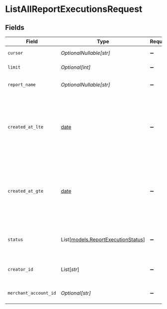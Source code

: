 # ListAllReportExecutionsRequest


## Fields

| Field                                                                                                                                                                                                                                                   | Type                                                                                                                                                                                                                                                    | Required                                                                                                                                                                                                                                                | Description                                                                                                                                                                                                                                             | Example                                                                                                                                                                                                                                                 |
| ------------------------------------------------------------------------------------------------------------------------------------------------------------------------------------------------------------------------------------------------------- | ------------------------------------------------------------------------------------------------------------------------------------------------------------------------------------------------------------------------------------------------------- | ------------------------------------------------------------------------------------------------------------------------------------------------------------------------------------------------------------------------------------------------------- | ------------------------------------------------------------------------------------------------------------------------------------------------------------------------------------------------------------------------------------------------------- | ------------------------------------------------------------------------------------------------------------------------------------------------------------------------------------------------------------------------------------------------------- |
| `cursor`                                                                                                                                                                                                                                                | *OptionalNullable[str]*                                                                                                                                                                                                                                 | :heavy_minus_sign:                                                                                                                                                                                                                                      | A pointer to the page of results to return.                                                                                                                                                                                                             | ZXhhbXBsZTE                                                                                                                                                                                                                                             |
| `limit`                                                                                                                                                                                                                                                 | *Optional[int]*                                                                                                                                                                                                                                         | :heavy_minus_sign:                                                                                                                                                                                                                                      | The maximum number of items that are at returned.                                                                                                                                                                                                       | 20                                                                                                                                                                                                                                                      |
| `report_name`                                                                                                                                                                                                                                           | *OptionalNullable[str]*                                                                                                                                                                                                                                 | :heavy_minus_sign:                                                                                                                                                                                                                                      | Filters the reports by searching their name for (partial) matches.                                                                                                                                                                                      | My report                                                                                                                                                                                                                                               |
| `created_at_lte`                                                                                                                                                                                                                                        | [date](https://docs.python.org/3/library/datetime.html#date-objects)                                                                                                                                                                                    | :heavy_minus_sign:                                                                                                                                                                                                                                      | Filters the results to only reports created before this ISO date-time string. The time zone must be included. Ensure that the date-time string is URL encoded, e.g. `2022-01-01T12:00:00+08:00` must be encoded as `2022-01-01T12%3A00%3A00%2B08%3A00`. | 2022-01-01T12:00:00+08:00                                                                                                                                                                                                                               |
| `created_at_gte`                                                                                                                                                                                                                                        | [date](https://docs.python.org/3/library/datetime.html#date-objects)                                                                                                                                                                                    | :heavy_minus_sign:                                                                                                                                                                                                                                      | Filters the results to only reports created after this ISO date-time string. The time zone must be included. Ensure that the date-time string is URL encoded, e.g. `2022-01-01T12:00:00+08:00` must be encoded as `2022-01-01T12%3A00%3A00%2B08%3A00`.  | 2022-01-01T12:00:00+08:00                                                                                                                                                                                                                               |
| `status`                                                                                                                                                                                                                                                | List[[models.ReportExecutionStatus](../models/reportexecutionstatus.md)]                                                                                                                                                                                | :heavy_minus_sign:                                                                                                                                                                                                                                      | Filters the results to only the reports that have a `status` that matches with any of the provided status values.                                                                                                                                       | succeeded                                                                                                                                                                                                                                               |
| `creator_id`                                                                                                                                                                                                                                            | List[*str*]                                                                                                                                                                                                                                             | :heavy_minus_sign:                                                                                                                                                                                                                                      | Filters the results to only the reports that were created by the users with these IDs.                                                                                                                                                                  | 30362ed1-05cf-4a4c-8b4a-e76323df5f1e                                                                                                                                                                                                                    |
| `merchant_account_id`                                                                                                                                                                                                                                   | *Optional[str]*                                                                                                                                                                                                                                         | :heavy_minus_sign:                                                                                                                                                                                                                                      | The ID of the merchant account to use for this request.                                                                                                                                                                                                 | default                                                                                                                                                                                                                                                 |